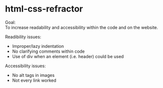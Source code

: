 # html-css-refractor

Goal:<br>
To increase readability and accessibility within the code and on the website. 

Readibility issues:<br>
- Improper/lazy indentation
- No clarifying comments within code
- Use of div when an element (i.e. header) could be used

Accessibility issues:<br>
- No alt tags in images 
- Not every link worked 
